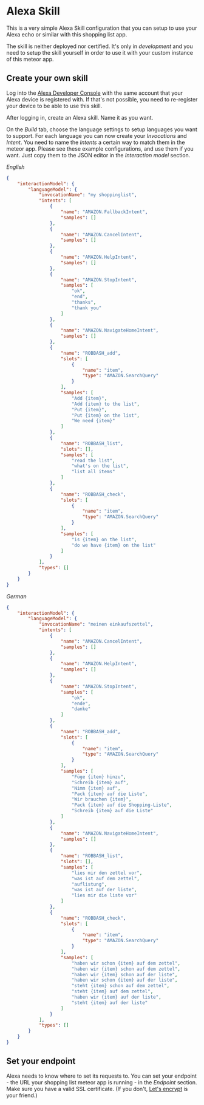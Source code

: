 # Alexa Skill

This is a very simple Alexa Skill configuration that you can setup to use your
Alexa echo or similar with this shopping list app.

The skill is neither deployed nor certified. It's only in _development_ and you
need to setup the skill yourself in order to use it with your custom instance of
this meteor app.

## Create your own skill

Log into the [Alexa Developer Console](https://developer.amazon.com/alexa) with
the same account that your Alexa device is registered with. If that's not
possible, you need to re-register your device to be able to use this skill.

After logging in, create an Alexa skill. Name it as you want.

On the _Build_ tab, choose the language settings to setup languages you want to
support. For each language you can now create your _Invocations_ and _Intent_.
You need to name the _Intents_ a certain way to match them in the meteor app.
Please see these example configurations, and use them if you want. Just copy
them to the JSON editor in the _Interaction model_ section.

*English*

```JSON
{
    "interactionModel": {
        "languageModel": {
            "invocationName": "my shoppinglist",
            "intents": [
                {
                    "name": "AMAZON.FallbackIntent",
                    "samples": []
                },
                {
                    "name": "AMAZON.CancelIntent",
                    "samples": []
                },
                {
                    "name": "AMAZON.HelpIntent",
                    "samples": []
                },
                {
                    "name": "AMAZON.StopIntent",
                    "samples": [
                        "ok",
                        "end",
                        "thanks",
                        "thank you"
                    ]
                },
                {
                    "name": "AMAZON.NavigateHomeIntent",
                    "samples": []
                },
                {
                    "name": "ROBBASH_add",
                    "slots": [
                        {
                            "name": "item",
                            "type": "AMAZON.SearchQuery"
                        }
                    ],
                    "samples": [
                        "Add {item}",
                        "Add {item} to the list",
                        "Put {item}",
                        "Put {item} on the list",
                        "We need {item}"
                    ]
                },
                {
                    "name": "ROBBASH_list",
                    "slots": [],
                    "samples": [
                        "read the list",
                        "what's on the list",
                        "list all items"
                    ]
                },
                {
                    "name": "ROBBASH_check",
                    "slots": [
                        {
                            "name": "item",
                            "type": "AMAZON.SearchQuery"
                        }
                    ],
                    "samples": [
                        "is {item} on the list",
                        "do we have {item} on the list"
                    ]
                }
            ],
            "types": []
        }
    }
}
```

*German*

```JSON
{
    "interactionModel": {
        "languageModel": {
            "invocationName": "meinen einkaufszettel",
            "intents": [
                {
                    "name": "AMAZON.CancelIntent",
                    "samples": []
                },
                {
                    "name": "AMAZON.HelpIntent",
                    "samples": []
                },
                {
                    "name": "AMAZON.StopIntent",
                    "samples": [
                        "ok",
                        "ende",
                        "danke"
                    ]
                },
                {
                    "name": "ROBBASH_add",
                    "slots": [
                        {
                            "name": "item",
                            "type": "AMAZON.SearchQuery"
                        }
                    ],
                    "samples": [
                        "Füge {item} hinzu",
                        "Schreib {item} auf",
                        "Nimm {item} auf",
                        "Pack {item} auf die Liste",
                        "Wir brauchen {item}",
                        "Pack {item} auf die Shopping-Liste",
                        "Schreib {item} auf die Liste"
                    ]
                },
                {
                    "name": "AMAZON.NavigateHomeIntent",
                    "samples": []
                },
                {
                    "name": "ROBBASH_list",
                    "slots": [],
                    "samples": [
                        "lies mir den zettel vor",
                        "was ist auf dem zettel",
                        "auflistung",
                        "was ist auf der liste",
                        "lies mir die liste vor"
                    ]
                },
                {
                    "name": "ROBBASH_check",
                    "slots": [
                        {
                            "name": "item",
                            "type": "AMAZON.SearchQuery"
                        }
                    ],
                    "samples": [
                        "haben wir schon {item} auf dem zettel",
                        "haben wir {item} schon auf dem zettel",
                        "haben wir {item} schon auf der liste",
                        "haben wir schon {item} auf der liste",
                        "steht {item} schon auf dem zettel",
                        "steht {item} auf dem zettel",
                        "haben wir {item} auf der liste",
                        "steht {item} auf der liste"
                    ]
                }
            ],
            "types": []
        }
    }
}
```

## Set your endpoint

Alexa needs to know where to set its requests to. You can set your endpoint -
the URL your shopping list meteor app is running - in the _Endpoint_ section.
Make sure you have a valid SSL certificate. (If you don't,
[Let's encrypt](https://letsencrypt.org) is your friend.)
